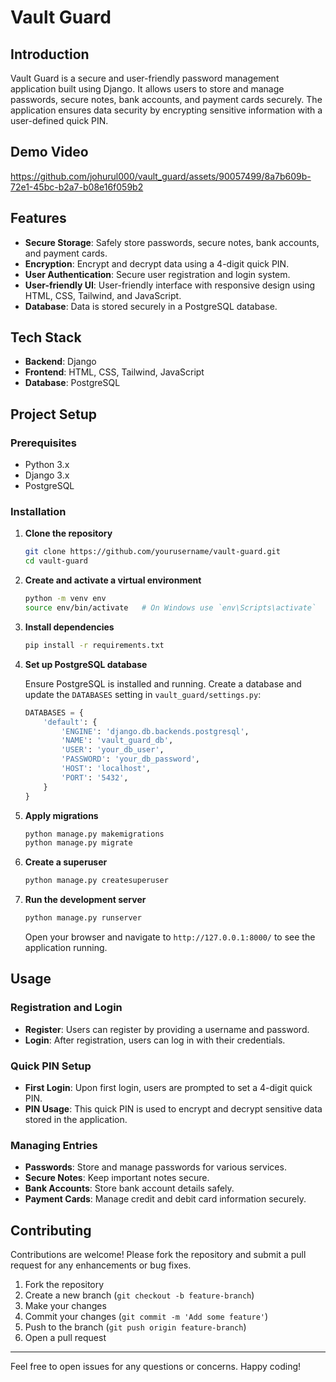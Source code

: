# Vault Guard

## Introduction

Vault Guard is a secure and user-friendly password management application built using Django. It allows users to store and manage passwords, secure notes, bank accounts, and payment cards securely. The application ensures data security by encrypting sensitive information with a user-defined quick PIN.

## Demo Video

https://github.com/johurul000/vault_guard/assets/90057499/8a7b609b-72e1-45bc-b2a7-b08e16f059b2




## Features

- **Secure Storage**: Safely store passwords, secure notes, bank accounts, and payment cards.
- **Encryption**: Encrypt and decrypt data using a 4-digit quick PIN.
- **User Authentication**: Secure user registration and login system.
- **User-friendly UI**: User-friendly interface with responsive design using HTML, CSS, Tailwind, and JavaScript.
- **Database**: Data is stored securely in a PostgreSQL database.

## Tech Stack

- **Backend**: Django
- **Frontend**: HTML, CSS, Tailwind, JavaScript
- **Database**: PostgreSQL

## Project Setup

### Prerequisites

- Python 3.x
- Django 3.x
- PostgreSQL

### Installation

1. **Clone the repository**

   ```bash
   git clone https://github.com/yourusername/vault-guard.git
   cd vault-guard
   ```

2. **Create and activate a virtual environment**

   ```bash
   python -m venv env
   source env/bin/activate   # On Windows use `env\Scripts\activate`
   ```

3. **Install dependencies**

   ```bash
   pip install -r requirements.txt
   ```

4. **Set up PostgreSQL database**

   Ensure PostgreSQL is installed and running. Create a database and update the `DATABASES` setting in `vault_guard/settings.py`:

   ```python
   DATABASES = {
       'default': {
           'ENGINE': 'django.db.backends.postgresql',
           'NAME': 'vault_guard_db',
           'USER': 'your_db_user',
           'PASSWORD': 'your_db_password',
           'HOST': 'localhost',
           'PORT': '5432',
       }
   }
   ```

5. **Apply migrations**

   ```bash
   python manage.py makemigrations
   python manage.py migrate
   ```

6. **Create a superuser**

   ```bash
   python manage.py createsuperuser
   ```

7. **Run the development server**

   ```bash
   python manage.py runserver
   ```

   Open your browser and navigate to `http://127.0.0.1:8000/` to see the application running.

## Usage

### Registration and Login

- **Register**: Users can register by providing a username and password.
- **Login**: After registration, users can log in with their credentials.

### Quick PIN Setup

- **First Login**: Upon first login, users are prompted to set a 4-digit quick PIN.
- **PIN Usage**: This quick PIN is used to encrypt and decrypt sensitive data stored in the application.

### Managing Entries

- **Passwords**: Store and manage passwords for various services.
- **Secure Notes**: Keep important notes secure.
- **Bank Accounts**: Store bank account details safely.
- **Payment Cards**: Manage credit and debit card information securely.

## Contributing

Contributions are welcome! Please fork the repository and submit a pull request for any enhancements or bug fixes.

1. Fork the repository
2. Create a new branch (`git checkout -b feature-branch`)
3. Make your changes
4. Commit your changes (`git commit -m 'Add some feature'`)
5. Push to the branch (`git push origin feature-branch`)
6. Open a pull request

---

Feel free to open issues for any questions or concerns. Happy coding!
